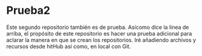 # Prueba2
Este segundo repositorio también es de prueba.
Asícomo dice la linea de arriba, el propósito de este repositorio es hacer una prueba adicional para aclarar la manera en que se crean los repositorios.
Iré añadiendo archivos y recursos desde hitHub así como, en local con Git.
